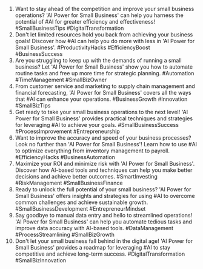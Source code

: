 1. Want to stay ahead of the competition and improve your small business operations? 'AI Power for Small Business' can help you harness the potential of #AI for greater efficiency and effectiveness! #SmallBusinessTips #DigitalTransformation
2. Don't let limited resources hold you back from achieving your business goals! Discover how #AI can help you do more with less in 'AI Power for Small Business'. #ProductivityHacks #EfficiencyBoost #BusinessSuccess
3. Are you struggling to keep up with the demands of running a small business? Let 'AI Power for Small Business' show you how to automate routine tasks and free up more time for strategic planning. #Automation #TimeManagement #SmallBizOwner
4. From customer service and marketing to supply chain management and financial forecasting, 'AI Power for Small Business' covers all the ways that #AI can enhance your operations. #BusinessGrowth #Innovation #SmallBizTips
5. Get ready to take your small business operations to the next level! 'AI Power for Small Business' provides practical techniques and strategies for leveraging #AI to achieve your goals. #SmallBusinessSuccess #ProcessImprovement #Entrepreneurship
6. Want to improve the accuracy and speed of your business processes? Look no further than 'AI Power for Small Business'! Learn how to use #AI to optimize everything from inventory management to payroll. #EfficiencyHacks #BusinessAutomation
7. Maximize your ROI and minimize risk with 'AI Power for Small Business'. Discover how AI-based tools and techniques can help you make better decisions and achieve better outcomes. #SmartInvesting #RiskManagement #SmallBusinessFinance
8. Ready to unlock the full potential of your small business? 'AI Power for Small Business' offers insights and strategies for using #AI to overcome common challenges and achieve sustainable growth. #SmallBusinessDevelopment #EntrepreneurMindset
9. Say goodbye to manual data entry and hello to streamlined operations! 'AI Power for Small Business' can help you automate tedious tasks and improve data accuracy with AI-based tools. #DataManagement #ProcessStreamlining #SmallBizGrowth
10. Don't let your small business fall behind in the digital age! 'AI Power for Small Business' provides a roadmap for leveraging #AI to stay competitive and achieve long-term success. #DigitalTransformation #SmallBizInnovation
